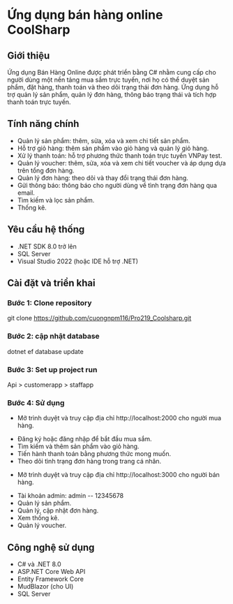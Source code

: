 # Ứng dụng bán hàng online CoolSharp
## Giới thiệu
Ứng dụng Bán Hàng Online được phát triển bằng C# nhằm cung cấp cho người dùng một nền tảng mua sắm trực tuyến, nơi họ có thể duyệt sản phẩm, đặt hàng, thanh toán và theo dõi trạng thái đơn hàng. Ứng dụng hỗ trợ quản lý sản phẩm, quản lý đơn hàng, thông báo trạng thái và tích hợp thanh toán trực tuyến.
## Tính năng chính
- Quản lý sản phẩm: thêm, sửa, xóa và xem chi tiết sản phẩm.
- Hỗ trợ giỏ hàng: thêm sản phẩm vào giỏ hàng và quản lý giỏ hàng.
- Xử lý thanh toán: hỗ trợ phương thức thanh toán trực tuyến VNPay test.
- Quản lý voucher: thêm, sửa, xóa và xem chi tiết voucher và áp dụng dựa trên tổng đơn hàng.
- Quản lý đơn hàng: theo dõi và thay đổi trạng thái đơn hàng.
- Gửi thông báo: thông báo cho người dùng về tình trạng đơn hàng qua email.
- Tìm kiếm và lọc sản phẩm.
- Thống kê.
## Yêu cầu hệ thống
- .NET SDK 8.0 trở lên
- SQL Server
- Visual Studio 2022 (hoặc IDE hỗ trợ .NET)
## Cài đặt và triển khai
### Bước 1: Clone repository
git clone https://github.com/cuongnpm116/Pro219_Coolsharp.git
### Bước 2: cập nhật database
dotnet ef database update
### Bước 3: Set up project run
Api > customerapp > staffapp
### Bước 4: Sử dụng
+ Mở trình duyệt và truy cập địa chỉ http://localhost:2000 cho người mua hàng.
- Đăng ký hoặc đăng nhập để bắt đầu mua sắm.
- Tìm kiếm và thêm sản phẩm vào giỏ hàng.
- Tiến hành thanh toán bằng phương thức mong muốn.
- Theo dõi tình trạng đơn hàng trong trang cá nhân.
+ Mở trình duyệt và truy cập địa chỉ http://localhost:3000 cho người bán hàng.
- Tài khoản admin: admin -- 12345678
- Quản lý sản phẩm.
- Quản lý, cập nhật đơn hàng.
- Xem thống kê.
- Quản lý voucher.
## Công nghệ sử dụng
- C# và .NET 8.0
- ASP.NET Core Web API
- Entity Framework Core
- MudBlazor (cho UI)
- SQL Server

